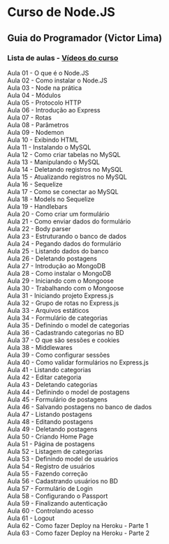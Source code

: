 # Curso de Node.JS
## Guia do Programador (Victor Lima)

### Lista de aulas - [Vídeos do curso](https://www.youtube.com/watch?v=LLqq6FemMNQ&list=PLJ_KhUnlXUPtbtLwaxxUxHqvcNQndmI4B)

Aula 01 - O que é o Node.JS  
Aula 02 - Como instalar o Node.JS  
Aula 03 - Node na prática  
Aula 04 - Módulos  
Aula 05 - Protocolo HTTP  
Aula 06 - Introdução ao Express  
Aula 07 - Rotas  
Aula 08 - Parâmetros  
Aula 09 - Nodemon  
Aula 10 - Exibindo HTML  
Aula 11 - Instalando o MySQL  
Aula 12 - Como criar tabelas no MySQL  
Aula 13 - Manipulando o MySQL  
Aula 14 - Deletando registros no MySQL  
Aula 15 - Atualizando registros no MySQL  
Aula 16 - Sequelize  
Aula 17 - Como se conectar ao MySQL  
Aula 18 - Models no Sequelize  
Aula 19 - Handlebars  
Aula 20 - Como criar um formulário  
Aula 21 - Como enviar dados do formulário  
Aula 22 - Body parser  
Aula 23 - Estruturando o banco de dados  
Aula 24 - Pegando dados do formulário  
Aula 25 - Listando dados do banco  
Aula 26 - Deletando postagens  
Aula 27 - Introdução ao MongoDB  
Aula 28 - Como instalar o MongoDB  
Aula 29 - Iniciando com o Mongoose  
Aula 30 - Trabalhando com o Mongoose  
Aula 31 - Iniciando projeto Express.js  
Aula 32 - Grupo de rotas no Express.js  
Aula 33 - Arquivos estáticos  
Aula 34 - Formulário de categorias  
Aula 35 - Definindo o model de categorias  
Aula 36 - Cadastrando categorias no BD  
Aula 37 - O que são sessões e cookies  
Aula 38 - Middlewares  
Aula 39 - Como configurar sessões  
Aula 40 - Como validar formulários no Express.js  
Aula 41 - Listando categorias  
Aula 42 - Editar categoria  
Aula 43 - Deletando categorias  
Aula 44 - Definindo o model de postagens  
Aula 45 - Formulário de postagens  
Aula 46 - Salvando postagens no banco de dados  
Aula 47 - Listando postagens  
Aula 48 - Editando postagens  
Aula 49 - Deletando postagens  
Aula 50 - Criando Home Page  
Aula 51 - Página de postagens  
Aula 52 - Listagem de categorias  
Aula 53 - Definindo model de usuários  
Aula 54 - Registro de usuários  
Aula 55 - Fazendo correção  
Aula 56 - Cadastrando usuários no BD  
Aula 57 - Formulário de Login  
Aula 58 - Configurando o Passport  
Aula 59 - Finalizando autenticação  
Aula 60 - Controlando acesso  
Aula 61 - Logout  
Aula 62 - Como fazer Deploy na Heroku - Parte 1  
Aula 63 - Como fazer Deploy na Heroku - Parte 2  